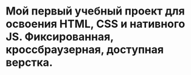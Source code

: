 # Мой первый учебный проект для освоения HTML, CSS и нативного JS. Фиксированная, кроссбраузерная, доступная верстка.
